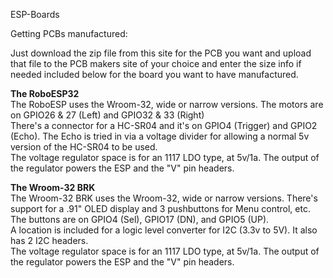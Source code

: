 ESP-Boards

Getting PCBs manufactured:

Just download the zip file from this site for the PCB you want and upload that file to the PCB makers site of your choice and enter the size info if needed included below for the board you want to have manufactured.

<b>The RoboESP32</b><br>
The RoboESP uses the Wroom-32, wide or narrow versions. The motors are on GPIO26 & 27 (Left) and GPIO32 & 33 (Right)<br>
There's a connector for a HC-SR04 and it's on GPIO4 (Trigger) and GPIO2 (Echo). The Echo is tried in via a voltage divider for allowing a normal 5v version of the HC-SR04 to be used.<br>
The voltage regulator space is for an 1117 LDO type, at 5v/1a. The output of the regulator powers the ESP and the "V" pin headers.<br>

<b>The Wroom-32 BRK</b><br>
The Wroom-32 BRK uses the Wroom-32, wide or narrow versions. There's support for a .91" OLED display and 3 pushbuttons for Menu control, etc. The buttons are on GPIO4 (Sel), GPIO17 (DN), and GPIO5 (UP).<br>
A location is included for a logic level converter for I2C (3.3v to 5V). It also has 2 I2C headers.<br>
The voltage regulator space is for an 1117 LDO type, at 5v/1a. The output of the regulator powers the ESP and the "V" pin headers.<br>


